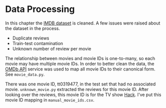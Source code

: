 # Data Processing

In this chapter the [IMDB dataset](https://ai.stanford.edu/~amaas/data/sentiment/) is cleaned. A few issues were raised about the dataset in the process.

- Duplicate reviews
- Train-test contamination
- Unknown number of review per movie

The relationship between movies and movie IDs is one-to-many, so each movie may have multiple movie IDs. In order to better clean the data, the [OMDb API](https://www.omdbapi.com/) service was used to map all movie IDs to their canonical form. See `movie_data.py`.

There was one movie ID, tt0319477, in the test set that had no associated movie. `unknown_movie.py` extracted the reviews for this movie ID. After looking over the reviews, this movie ID is for the TV show [Hack](https://www.imdb.com/title/tt0320022/). I've put this movie ID mapping in `manual_movie_ids.csv`.
